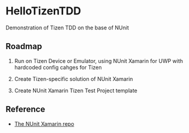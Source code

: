 # HelloTizenTDD
Demonstration of Tizen TDD on the base of NUnit


## Roadmap

1. Run on Tizen Device or Emulator, using NUnit Xamarin for UWP with hardcoded config cahges for Tizen

2. Create Tizen-specific solution of NUnit Xamarin

3. Create NUnit Xamarin Tizen Test Project template


## Reference

 - [The NUnit Xamarin repo](https://github.com/shulgaalexey/nunit.xamarin)
